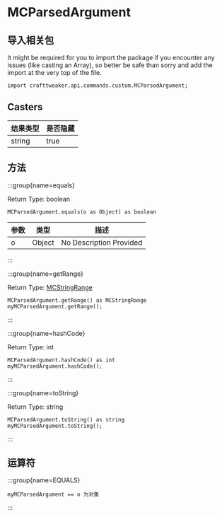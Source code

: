 # MCParsedArgument

## 导入相关包

It might be required for you to import the package if you encounter any issues (like casting an Array), so better be safe than sorry and add the import at the very top of the file.
```zenscript
import crafttweaker.api.commands.custom.MCParsedArgument;
```


## Casters

| 结果类型   | 是否隐藏 |
| ------ | ---- |
| string | true |

## 方法

:::group{name=equals}

Return Type: boolean

```zenscript
MCParsedArgument.equals(o as Object) as boolean
```

| 参数 | 类型     | 描述                      |
| -- | ------ | ----------------------- |
| o  | Object | No Description Provided |


:::

:::group{name=getRange}

Return Type: [MCStringRange](/vanilla/api/commands/custom/MCStringRange)

```zenscript
MCParsedArgument.getRange() as MCStringRange
myMCParsedArgument.getRange();
```

:::

:::group{name=hashCode}

Return Type: int

```zenscript
MCParsedArgument.hashCode() as int
myMCParsedArgument.hashCode();
```

:::

:::group{name=toString}

Return Type: string

```zenscript
MCParsedArgument.toString() as string
myMCParsedArgument.toString();
```

:::


## 运算符

:::group{name=EQUALS}

```zenscript
myMCParsedArgument == o 为对象
```

:::


